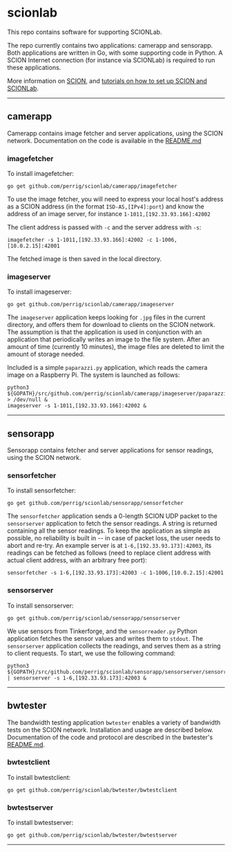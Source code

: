 # scionlab

This repo contains software for supporting SCIONLab.

The repo currently contains two applications: camerapp and sensorapp. Both applications are written in Go, with some supporting code in Python. A SCION Internet connection (for instance via SCIONLab) is required to run these applications.

More information on [SCION](https://www.scion-architecture.net/), and [tutorials on how to set up SCION and SCIONLab](https://netsec-ethz.github.io/scion-tutorials/).

***

## camerapp

Camerapp contains image fetcher and server applications, using the SCION network. Documentation on the code is available in the [README.md](https://github.com/perrig/scionlab/blob/master/camerapp/README.md)

### imagefetcher

To install imagefetcher:
```shell
go get github.com/perrig/scionlab/camerapp/imagefetcher
```

To use the image fetcher, you will need to express your local host's address as a SCION address (in the format `ISD-AS,[IPv4]:port`) and know the address of an image server, for instance `1-1011,[192.33.93.166]:42002`

The client address is passed with `-c` and the server address with `-s`:
```shell
imagefetcher -s 1-1011,[192.33.93.166]:42002 -c 1-1006,[10.0.2.15]:42001
```

The fetched image is then saved in the local directory.

### imageserver

To install imageserver:
```shell
go get github.com/perrig/scionlab/camerapp/imageserver
```

The `imageserver` application keeps looking for `.jpg` files in the current directory, and offers them for download to clients on the SCION network. The assumption is that the application is used in conjunction with an application that periodically writes an image to the file system. After an amount of time (currently 10 minutes), the image files are deleted to limit the amount of storage needed.

Included is a simple `paparazzi.py` application, which reads the camera image on a Raspberry Pi. The system is launched as follows:
```shell
python3 ${GOPATH}/src/github.com/perrig/scionlab/camerapp/imageserver/paparazzi.py > /dev/null &
imageserver -s 1-1011,[192.33.93.166]:42002 &
```

***

## sensorapp

Sensorapp contains fetcher and server applications for sensor readings, using the SCION network.

### sensorfetcher

To install sensorfetcher:
```shell
go get github.com/perrig/scionlab/sensorapp/sensorfetcher
```

The `sensorfetcher` application sends a 0-length SCION UDP packet to the `sensorserver` application to fetch the sensor readings. A string is returned containing all the sensor readings. To keep the application as simple as possible, no reliability is built in -- in case of packet loss, the user needs to abort and re-try. An example server is at `1-6,[192.33.93.173]:42003`, its readings can be fetched as follows (need to replace client address with actual client address, with an arbitrary free port):

```shell
sensorfetcher -s 1-6,[192.33.93.173]:42003 -c 1-1006,[10.0.2.15]:42001
```

### sensorserver

To install sensorserver:
```shell
go get github.com/perrig/scionlab/sensorapp/sensorserver
```

We use sensors from Tinkerforge, and the `sensorreader.py` Python application fetches the sensor values and writes them to `stdout`. The `sensorserver` application collects the readings, and serves them as a string to client requests. To start, we use the following command:

```shell
python3 ${GOPATH}/src/github.com/perrig/scionlab/sensorapp/sensorserver/sensorreader.py | sensorserver -s 1-6,[192.33.93.173]:42003 &
```

***

## bwtester

The bandwidth testing application `bwtester` enables a variety of bandwidth tests on the SCION network. Installation and usage are described below. Documentation of the code and protocol are described in the bwtester's [README.md](https://github.com/perrig/scionlab/blob/master/bwtester/README.md).

### bwtestclient

To install bwtestclient:
```shell
go get github.com/perrig/scionlab/bwtester/bwtestclient
```

### bwtestserver

To install bwtestserver:
```shell
go get github.com/perrig/scionlab/bwtester/bwtestserver
```


***
